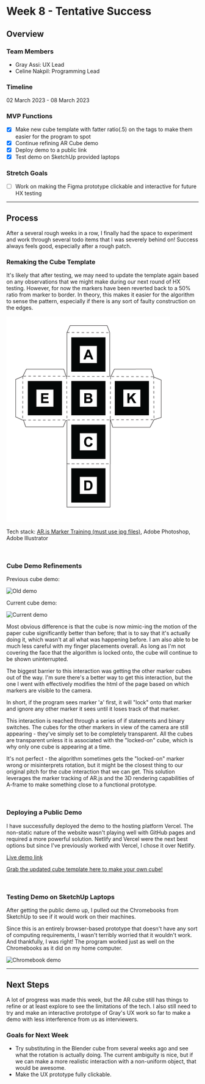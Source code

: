 # Week 8 - Tentative Success

## Overview

### Team Members

- Gray Assi: UX Lead
- Celine Nakpil: Programming Lead

### Timeline

02 March 2023 - 08 March 2023

### MVP Functions
- [x] Make new cube template with fatter ratio(.5) on the tags to make them easier for the program to spot
- [x] Continue refining AR Cube demo
- [x] Deploy demo to a public link
- [x] Test demo on SketchUp provided laptops

### Stretch Goals
- [ ] Work on making the Figma prototype clickable and interactive for future HX testing

---

## Process

After a several rough weeks in a row, I finally had the space to experiment and work through several todo items that I was severely behind on! Success always feels good, especially after a rough patch.

### Remaking the Cube Template

It's likely that after testing, we may need to update the template again based on any observations that we might make during our next round of HX testing. However, for now the markers have been reverted back to a 50% ratio from marker to border. In theory, this makes it easier for the algorithm to sense the pattern, especially if there is any sort of faulty construction on the edges.

![Updated cube template](img/updated_080323_cube_template.pdf.png)

Tech stack: [AR.js Marker Training (must use jpg files)](https://jeromeetienne.github.io/AR.js/three.js/examples/marker-training/examples/generator.html), Adobe Photoshop, Adobe Illustrator

<br>

### Cube Demo Refinements

Previous cube demo:

![Old demo](img/current-demo.gif)

Current cube demo:

![Current demo](img/updated_080323_cube_demo.gif)

Most obvious difference is that the cube is now mimic-ing the motion of the paper cube significantly better than before; that is to say that it's actually doing it, which wasn't at all what was happening before. I am also able to be much less careful with my finger placements overall. As long as I'm not covering the face that the algorithm is locked onto, the cube will continue to be shown uninterrupted.

The biggest barrier to this interaction was getting the other marker cubes out of the way. I'm sure there's a better way to get this interaction, but the one I went with effectively modifies the html of the page based on which markers are visible to the camera.

In short, if the program sees marker 'a' first, it will "lock" onto that marker and ignore any other marker it sees until it loses track of that marker. 

This interaction is reached through a series of if statements and binary switches. The cubes for the other markers in view of the camera are still appearing - they've simply set to be completely transparent. All the cubes are transparent unless it is associated with the "locked-on" cube, which is why only one cube is appearing at a time.

It's not perfect - the algorithm sometimes gets the "locked-on" marker wrong or misinterprets rotation, but it might be the closest thing to our original pitch for the cube interaction that we can get. This solution leverages the marker tracking of AR.js and the 3D rendering capabilities of A-frame to make something close to a functional prototype.

<br>

### Deploying a Public Demo

I have successfully deployed the demo to the hosting platform Vercel. The non-static nature of the website wasn't playing well with GitHub pages and required a more powerful solution. Netlify and Vercel were the next best options but since I've previously worked with Vercel, I chose it over Netlify.

[Live demo link](https://capstone-sketchup.vercel.app/)

[Grab the updated cube template here to make your own cube!](https://drive.google.com/file/d/1jX7v26jv4dPdl_D-4LgsChnyvkQuPBX2/view?usp=share_link)

<br>

### Testing Demo on SketchUp Laptops

After getting the public demo up, I pulled out the Chromebooks from SketchUp to see if it would work on their machines.

Since this is an entirely browser-based prototype that doesn't have any sort of computing requirements, I wasn't terribly worried that it wouldn't work. And thankfully, I was right! The program worked just as well on the Chromebooks as it did on my home computer. 

![Chromebook demo](img/chromebook_demo.gif)

---

## Next Steps

A lot of progress was made this week, but the AR cube still has things to refine or at least explore to see the limitations of the tech. I also still need to try and make an interactive prototype of Gray's UX work so far to make a demo with less interference from us as interviewers.

### Goals for Next Week

- Try substituting in the Blender cube from several weeks ago and see what the rotation is actually doing. The current ambiguity is nice, but if we can make a more realistic interaction with a non-uniform object, that would be awesome.
- Make the UX prototype fully clickable.

